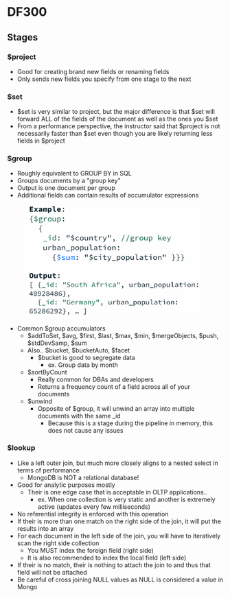 # DF300

## Stages

### $project

* Good for creating brand new fields or renaming fields
* Only sends new fields you specify from one stage to the next

### $set

* $set is very similar to project, but the major difference is that $set will forward ALL of the fields of the document as well as the ones you $set
* From a performance perspective, the instructor said that $project is not necessarily faster than $set even though you are likely returning less fields in $project

### $group

* Roughly equivalent to GROUP BY in SQL
* Groups documents by a "group key"
* Output is one document per group
* Additional fields can contain results of accumulator expressions

<figure><img src="../../.gitbook/assets/image.png" alt=""><figcaption></figcaption></figure>

* Common $group accumulators
  * $addToSet, $avg, $first, $last, $max, $min, $mergeObjects, $push, $stdDevSamp, $sum
  * Also.. $bucket, $bucketAuto, $facet
    * $bucket is good to segregate data
      * ex. Group data by month
  * $sortByCount
    * Really common for DBAs and developers
    * Returns a frequency count of a field across all of your documents
  * $unwind
    * Opposite of $group, it will unwind an array into multiple documents with the same \_id
      * Because this is a stage during the pipeline in memory, this does not cause any issues

### $lookup

* Like a left outer join, but much more closely aligns to a nested select in terms of performance
  * MongoDB is NOT a relational database!
* Good for analytic purposes mostly
  * Their is one edge case that is acceptable in OLTP applications..
    * ex. When one collection is very static and another is extremely active (updates every few milliseconds)
* No referential integrity is enforced with this operation
* If their is more than one match on the right side of the join, it will put the results into an array
* For each document in the left side of the join, you will have to iteratively scan the right side collection
  * You MUST index the foreign field (right side)
  * It is also recommended to index the local field (left side)
* If their is no match, their is nothing to attach the join to and thus that field will not be attached
* Be careful of cross joining NULL values as NULL is considered a value in Mongo

